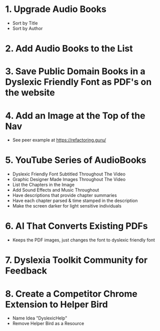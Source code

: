 # 1. Upgrade Audio Books

- Sort by Title
- Sort by Author

# 2. Add Audio Books to the List

# 3. Save Public Domain Books in a Dyslexic Friendly Font as PDF's on the website

# 4. Add an Image at the Top of the Nav

- See peer example at https://refactoring.guru/

# 5. YouTube Series of AudioBooks

- Dyslexic Friendly Font Subtitled Throughout The Video
- Graphic Designer Made Images Throughout The Video
- List the Chapters in the Image
- Add Sound Effects and Music Throughout
- Have descriptions that provide chapter summaries
- Have each chapter parsed & time stamped in the description
- Make the screen darker for light sensitive individuals

# 6. AI That Converts Existing PDFs

- Keeps the PDF images, just changes the font to dyslexic friendly font

# 7. Dyslexia Toolkit Community for Feedback

# 8. Create a Competitor Chrome Extension to Helper Bird

- Name Idea "DyslexicHelp"
- Remove Helper Bird as a Resource
